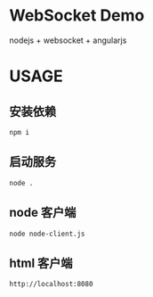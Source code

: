 WebSocket Demo
==============

nodejs + websocket + angularjs

# USAGE

## 安装依赖
    npm i

## 启动服务
    node .

## node 客户端
    node node-client.js

## html 客户端
    http://localhost:8080
